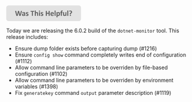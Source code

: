 
[<img src=/images/WasThisHelpful.png width="200"/>](https://www.research.net/r/DGDQWXH?src=releaseNotes)

Today we are releasing the 6.0.2 build of the `dotnet-monitor` tool. This release includes:

- Ensure dump folder exists before capturing dump (#1216)
- Ensure `config show` command completely writes end of configuration (#1112)
- Allow command line parameters to be overriden by file-based configuration (#1102)
- Allow command line parameters to be overriden by environment variables (#1398)
- Fix `generatekey` command `output` parameter description (#1119)

